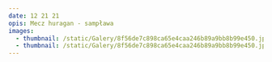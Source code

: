 ```yaml
---
date: 12 21 21
opis: Mecz huragan - sampława
images:
  - thumbnail: /static/Galery/8f56de7c898ca65e4caa246b89a9bb8b99e450.jpg
  - thumbnail: /static/Galery/8f56de7c898ca65e4caa246b89a9bb8b99e450.jpg
---
```

